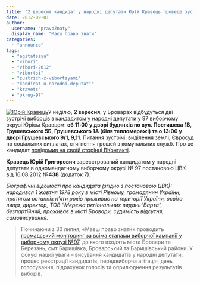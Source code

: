 ```yaml
---
title: "2 вересня кандидат у народні депутати Юрій Кравець проведе зустрічі з виборцями"
date: 2012-09-01
author: 
  username: "pravoZnaty"
  display_name: "Маєш право знати"
categories: 
  - "announce"
tags: 
  - "agitatsiya"
  - "vibori"
  - "vibori-2012"
  - "vibortsi"
  - "zustrich-z-vibortsyami"
  - "kandidat-u-narodni-deputati"
  - "kravets"
  - "okrug-97"
---
```


[![](https://mpz.brovary.org/wp-content/uploads/2012/09/COUlt68JO8.jpg "Юрій Кравець")](https://mpz.brovary.org/wp-content/uploads/2012/09/COUlt68JO8.jpg)У неділю, **2 вересня**, у Броварах відбудуться дві зустрічі виборців з кандадитом у народні депутати у 97 виборчому окрузі Юрієм Кравцем: **об 11:00 у дворі будинків по вул. Постишева 1В, Грушевського 5Б, Грушевського 1А (біля тепломережі) та о 13:00 у дворі Грушевського 9/1, 9,11**. Питання зустрічі: виділення землі, Євросуд по соціальних виплатах, стягнення грошей з комунальних служб. Про це кандидат [повідомив на своїй сторінці ВКонтакті](http://vk.com/wall86473155_1292).

**Кравець Юрій Григорович** зареєстрований кандидатом у народні депутати в одномандатному виборчому окрузі № 97 постановою ЦВК від 16.08.2012 №**438** (додаток 7).

_Біографічні відомості про кандидата (згідно з постановою ЦВК): народився 1 жовтня 1978 року в місті Рівному, громадянин України, протягом останніх п’яти років проживає на території України, освіта вища, директор, ТОВ “Мережа регіональних видань”Варта”, безпартійний, проживає в місті Бровари, судимість відсутня, самовисування._

> Починаючи з 30 липня, «Маєш право знати» проводить [громадський моніторинг за всіма етапами виборчої кампанії у виборчому окрузі №97](https://mpz.brovary.org/tag/vibori-2012/), до якого входять міста Бровари та Березань, смт Баришівка, Броварський та Баришівський райони. У фокусі нашої уваги – висування кандидатів у народні депутати, процес реєстрації кандидатів, передвиборча агітація, день голосування, підрахунок голосів та оприлюднення результатів виборів.
